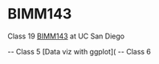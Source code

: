 # BIMM143
Class 19 [BIMM143](https://bioboot.github.io/bimm143_F24/schedule/#19) at UC San Diego

-- Class 5 [Data viz with ggplot](
-- Class 6 

